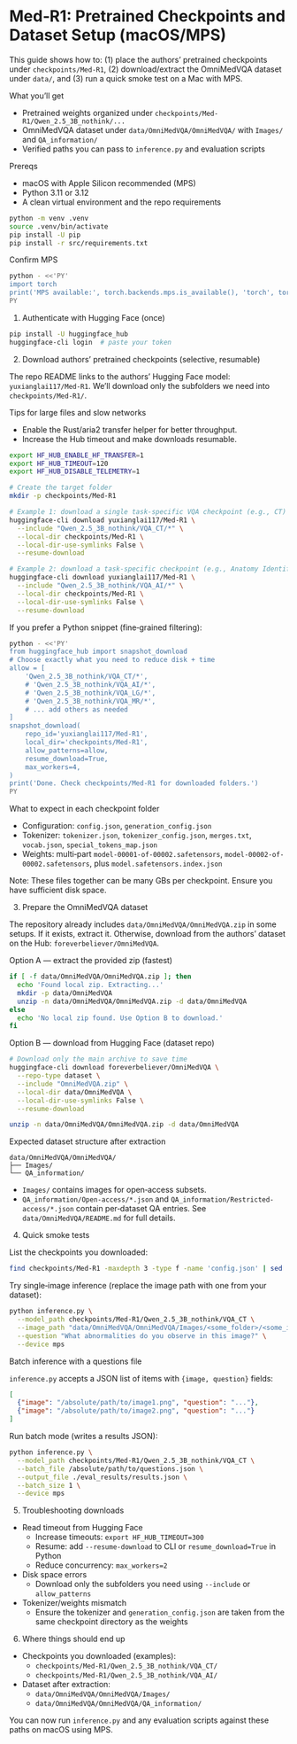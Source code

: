 # Med‑R1: Pretrained Checkpoints and Dataset Setup (macOS/MPS)

This guide shows how to: (1) place the authors’ pretrained checkpoints under `checkpoints/Med-R1`, (2) download/extract the OmniMedVQA dataset under `data/`, and (3) run a quick smoke test on a Mac with MPS.

What you’ll get
- Pretrained weights organized under `checkpoints/Med-R1/Qwen_2.5_3B_nothink/...`
- OmniMedVQA dataset under `data/OmniMedVQA/OmniMedVQA/` with `Images/` and `QA_information/`
- Verified paths you can pass to `inference.py` and evaluation scripts

Prereqs
- macOS with Apple Silicon recommended (MPS)
- Python 3.11 or 3.12
- A clean virtual environment and the repo requirements

```zsh
python -m venv .venv
source .venv/bin/activate
pip install -U pip
pip install -r src/requirements.txt
```

Confirm MPS

```zsh
python - <<'PY'
import torch
print('MPS available:', torch.backends.mps.is_available(), 'torch', torch.__version__)
PY
```

1) Authenticate with Hugging Face (once)

```zsh
pip install -U huggingface_hub
huggingface-cli login  # paste your token
```

2) Download authors’ pretrained checkpoints (selective, resumable)

The repo README links to the authors’ Hugging Face model: `yuxianglai117/Med-R1`.
We’ll download only the subfolders we need into `checkpoints/Med-R1/`.

Tips for large files and slow networks
- Enable the Rust/aria2 transfer helper for better throughput.
- Increase the Hub timeout and make downloads resumable.

```zsh
export HF_HUB_ENABLE_HF_TRANSFER=1
export HF_HUB_TIMEOUT=120
export HF_HUB_DISABLE_TELEMETRY=1

# Create the target folder
mkdir -p checkpoints/Med-R1

# Example 1: download a single task-specific VQA checkpoint (e.g., CT)
huggingface-cli download yuxianglai117/Med-R1 \
  --include "Qwen_2.5_3B_nothink/VQA_CT/*" \
  --local-dir checkpoints/Med-R1 \
  --local-dir-use-symlinks False \
  --resume-download

# Example 2: download a task-specific checkpoint (e.g., Anatomy Identification)
huggingface-cli download yuxianglai117/Med-R1 \
  --include "Qwen_2.5_3B_nothink/VQA_AI/*" \
  --local-dir checkpoints/Med-R1 \
  --local-dir-use-symlinks False \
  --resume-download
```

If you prefer a Python snippet (fine‑grained filtering):

```zsh
python - <<'PY'
from huggingface_hub import snapshot_download
# Choose exactly what you need to reduce disk + time
allow = [
    'Qwen_2.5_3B_nothink/VQA_CT/*',
    # 'Qwen_2.5_3B_nothink/VQA_AI/*',
    # 'Qwen_2.5_3B_nothink/VQA_LG/*',
    # 'Qwen_2.5_3B_nothink/VQA_MR/*',
    # ... add others as needed
]
snapshot_download(
    repo_id='yuxianglai117/Med-R1',
    local_dir='checkpoints/Med-R1',
    allow_patterns=allow,
    resume_download=True,
    max_workers=4,
)
print('Done. Check checkpoints/Med-R1 for downloaded folders.')
PY
```

What to expect in each checkpoint folder
- Configuration: `config.json`, `generation_config.json`
- Tokenizer: `tokenizer.json`, `tokenizer_config.json`, `merges.txt`, `vocab.json`, `special_tokens_map.json`
- Weights: multi‑part `model-00001-of-00002.safetensors`, `model-00002-of-00002.safetensors`, plus `model.safetensors.index.json`

Note: These files together can be many GBs per checkpoint. Ensure you have sufficient disk space.

3) Prepare the OmniMedVQA dataset

The repository already includes `data/OmniMedVQA/OmniMedVQA.zip` in some setups. If it exists, extract it. Otherwise, download from the authors’ dataset on the Hub: `foreverbeliever/OmniMedVQA`.

Option A — extract the provided zip (fastest)

```zsh
if [ -f data/OmniMedVQA/OmniMedVQA.zip ]; then
  echo 'Found local zip. Extracting...'
  mkdir -p data/OmniMedVQA
  unzip -n data/OmniMedVQA/OmniMedVQA.zip -d data/OmniMedVQA
else
  echo 'No local zip found. Use Option B to download.'
fi
```

Option B — download from Hugging Face (dataset repo)

```zsh
# Download only the main archive to save time
huggingface-cli download foreverbeliever/OmniMedVQA \
  --repo-type dataset \
  --include "OmniMedVQA.zip" \
  --local-dir data/OmniMedVQA \
  --local-dir-use-symlinks False \
  --resume-download

unzip -n data/OmniMedVQA/OmniMedVQA.zip -d data/OmniMedVQA
```

Expected dataset structure after extraction

```text
data/OmniMedVQA/OmniMedVQA/
├── Images/
└── QA_information/
```

- `Images/` contains images for open‑access subsets.
- `QA_information/Open-access/*.json` and `QA_information/Restricted-access/*.json` contain per‑dataset QA entries. See `data/OmniMedVQA/README.md` for full details.

4) Quick smoke tests

List the checkpoints you downloaded:

```zsh
find checkpoints/Med-R1 -maxdepth 3 -type f -name 'config.json' | sed 's#/config.json##'
```

Try single‑image inference (replace the image path with one from your dataset):

```zsh
python inference.py \
  --model_path checkpoints/Med-R1/Qwen_2.5_3B_nothink/VQA_CT \
  --image_path "data/OmniMedVQA/OmniMedVQA/Images/<some_folder>/<some_image>.png" \
  --question "What abnormalities do you observe in this image?" \
  --device mps
```

Batch inference with a questions file

`inference.py` accepts a JSON list of items with `{image, question}` fields:

```json
[
  {"image": "/absolute/path/to/image1.png", "question": "..."},
  {"image": "/absolute/path/to/image2.png", "question": "..."}
]
```

Run batch mode (writes a results JSON):

```zsh
python inference.py \
  --model_path checkpoints/Med-R1/Qwen_2.5_3B_nothink/VQA_CT \
  --batch_file /absolute/path/to/questions.json \
  --output_file ./eval_results/results.json \
  --batch_size 1 \
  --device mps
```

5) Troubleshooting downloads

- Read timeout from Hugging Face
  - Increase timeouts: `export HF_HUB_TIMEOUT=300`
  - Resume: add `--resume-download` to CLI or `resume_download=True` in Python
  - Reduce concurrency: `max_workers=2`
- Disk space errors
  - Download only the subfolders you need using `--include` or `allow_patterns`
- Tokenizer/weights mismatch
  - Ensure the tokenizer and `generation_config.json` are taken from the same checkpoint directory as the weights

6) Where things should end up

- Checkpoints you downloaded (examples):
  - `checkpoints/Med-R1/Qwen_2.5_3B_nothink/VQA_CT/`
  - `checkpoints/Med-R1/Qwen_2.5_3B_nothink/VQA_AI/`
- Dataset after extraction:
  - `data/OmniMedVQA/OmniMedVQA/Images/`
  - `data/OmniMedVQA/OmniMedVQA/QA_information/`

You can now run `inference.py` and any evaluation scripts against these paths on macOS using MPS.

